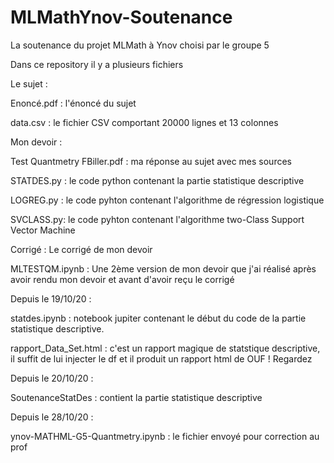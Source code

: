 # MLMathYnov-Soutenance
La soutenance du projet MLMath à Ynov choisi par le groupe 5

Dans ce repository il y a plusieurs fichiers

Le sujet :

Enoncé.pdf : l'énoncé du sujet

data.csv : le fichier CSV comportant 20000 lignes et 13 colonnes


Mon devoir :

Test Quantmetry FBiller.pdf : ma réponse au sujet avec mes sources

STATDES.py : le code python contenant la partie statistique descriptive

LOGREG.py : le code pyhton contenant l'algorithme de régression logistique

SVCLASS.py: le code pyhton contenant l'algorithme two-Class Support Vector Machine


Corrigé : Le corrigé de mon devoir

MLTESTQM.ipynb : Une 2ème version de mon devoir que j'ai réalisé après avoir rendu mon devoir et avant d'avoir reçu le corrigé



Depuis le 19/10/20 :

statdes.ipynb : notebook jupiter contenant le début du code de la partie statistique descriptive.

rapport_Data_Set.html : c'est un rapport magique de statstique descriptive, il suffit de lui injecter le df et il produit un rapport html de OUF ! Regardez

Depuis le 20/10/20 :

SoutenanceStatDes : contient la partie statistique descriptive 


Depuis le 28/10/20 :

ynov-MATHML-G5-Quantmetry.ipynb : le fichier envoyé pour correction au prof
